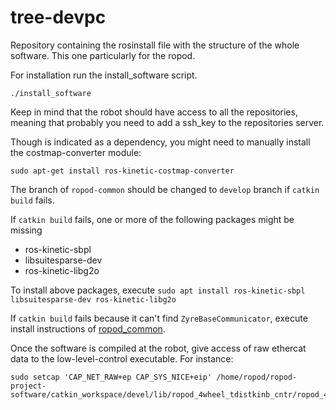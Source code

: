 # tree-devpc
Repository containing the rosinstall file with the structure of the whole software. This one particularly for the ropod.

For installation run the install_software script.
```
./install_software
```

Keep in mind that the robot should have access to all the repositories, meaning that probably you need to add a ssh_key to the repositories server.

Though is indicated as a dependency, you might need to manually install the costmap-converter module:

```
sudo apt-get install ros-kinetic-costmap-converter
```

The branch of `ropod-common` should be changed to `develop` branch if `catkin build` fails.

If `catkin build` fails, one or more of the following packages might be missing
- ros-kinetic-sbpl
- libsuitesparse-dev
- ros-kinetic-libg2o

To install above packages, execute `sudo apt install ros-kinetic-sbpl libsuitesparse-dev ros-kinetic-libg2o`

If `catkin build` fails because it can't find `ZyreBaseCommunicator`, execute install instructions of [ropod_common](https://github.com/ropod-project/ropod_common#install).

Once the software is compiled at the robot, give access of raw ethercat data to the low-level-control executable. For instance:

```
sudo setcap 'CAP_NET_RAW+ep CAP_SYS_NICE+eip' /home/ropod/ropod-project-software/catkin_workspace/devel/lib/ropod_4wheel_tdistkinb_cntr/ropod_4wheel_tdistkinb_cntr_node 
```

